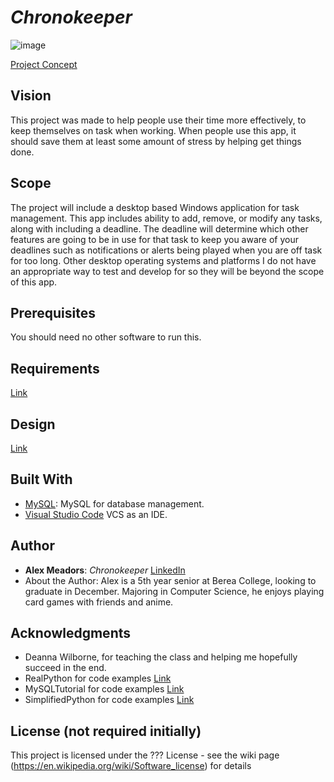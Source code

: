 # *Chronokeeper*
![image](https://github.com/CSC493-Computing-Design-Practicum/2023-fall-project-AlexMeadors/assets/54441609/f815289f-f44d-4261-b583-c6a678e02977)

[Project Concept](concept.md)

## Vision

This project was made to help people use their time more effectively, to keep themselves on task when working. When people use this app, it should save them at least some amount of stress by helping get things done.

## Scope

The project will include a desktop based Windows application for task management. This app includes ability to add, remove, or modify any tasks, along with including a deadline. The deadline will determine which other features are going to be in use for that task to keep you aware of your deadlines such as notifications or alerts being played when you are off task for too long. Other desktop operating systems and platforms I do not have an appropriate way to test and develop for so they will be beyond the scope of this app.

## Prerequisites
 
You should need no other software to run this.

## Requirements
 
[Link](requirements.md)

## Design
 
[Link](design.md)
 
## Built With

- [MySQL](https://www.mysql.com): MySQL for database management.
- [Visual Studio Code](https://code.visualstudio.com) VCS as an IDE.

## Author

- **Alex Meadors**: *Chronokeeper* [LinkedIn](https://www.linkedin.com/in/alex-meadors-8506751a0/)
- About the Author: Alex is a 5th year senior at Berea College, looking to graduate in December. Majoring in Computer Science, he enjoys playing card games with friends and anime.

## Acknowledgments

- Deanna Wilborne, for teaching the class and helping me hopefully succeed in the end.
- RealPython for code examples [Link](https://realpython.com/python-mysql/)
- MySQLTutorial for code examples [Link](https://www.mysqltutorial.org/mysql-create-table/)
- SimplifiedPython for code examples [Link](https://www.simplifiedpython.net/python-gui-login/)

## License (not required initially)

This project is licensed under the ??? License - see the wiki page (https://en.wikipedia.org/wiki/Software_license) for details

